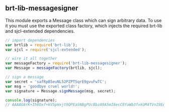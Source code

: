 brt-lib-messagesigner
------------------------

This module exports a Message class which can sign arbitrary data. To use it you
must use the exported class factory, which injects the required brt-lib and
sjcl-extended dependencies.

```javascript
// import dependencies
var brtlib = require('brt-lib');
var sjcl = require('sjcl-extended');

// wire it all together
var messageFactory = require('brt-lib-messagesigner');
var Message = messageFactory(brtlib, sjcl);

// sign a message
var secret = 'safRpB5euNL52PZPTSqrE9gvuFwTC';
var msg = 'goodbye cruel world!';
var signature = Message.signMessage(msg, secret);

console.log(signature);
// AAAAG8rK+Ih6Oxf+kV5pHxjt9QPEaSNBgPUcBbzA9A5mI8ecC8YaWb3fxkUM4TVnI9EeP+JnGMN3BxEuHSmY2VBvy48=
```